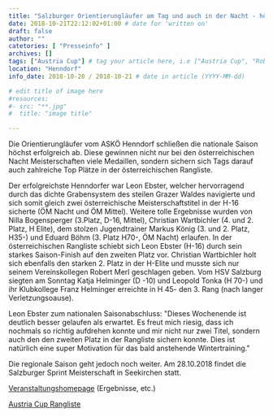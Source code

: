 ```yaml
---
title: "Salzburger Orientierungläufer am Tag und auch in der Nacht - höchst erfolgreich"
date: 2018-10-21T22:12:02+01:00 # date for 'written on'
draft: false
author: ""
catetories: [ "Presseinfo" ]
archives: []
tags: ["Austria Cup"] # tag your article here, i.e ["Austria Cup", "Robert Merl"]
location: "Henndorf"
info_date: 2018-10-20 / 2018-10-21 # date in article (YYYY-MM-dd)

# edit title of image here
#resources:
#- src: "**.jpg"
#  title: "image title"

---
```


Die Orientierungläufer vom ASKÖ Henndorf schließen die nationale Saison höchst erfolgreich ab. Diese gewinnen nicht nur bei den österreichischen Nacht Meisterschaften viele Medaillen, sondern sichern sich Tags darauf auch zahlreiche Top Plätze in der österreichischen Rangliste.

<!--more-->

Der erfolgreichste Henndorfer war Leon Ebster, welcher hervorragend durch das dichte Grabensystem des steilen Grazer Waldes navigierte und sich somit gleich zwei österreichische Meisterschaftstitel in der H-16 sicherte (ÖM Nacht und ÖM Mittel). Weitere tolle Ergebnisse wurden von Nilla Bogensperger (3.Platz, D-16, Mittel), Christian Wartbichler (4. und 2. Platz, H Elite), dem stolzen Jugendtrainer Markus König (3. und 2. Platz, H35-) und Eduard Böhm (3. Platz H70-, ÖM Nacht) erlaufen. In der österreichischen Rangliste schiebt sich Leon Ebster (H-16) durch sein starkes Saison-Finish auf den zweiten Platz vor. Christian Wartbichler holt sich ebenfalls den starken 2. Platz in der H-Elite und musste sich nur seinem Vereinskollegen Robert Merl geschlagen geben. Vom HSV Salzburg siegten am Sonntag Katja Helminger (D -10) und Leopold Tonka (H 70-) und ihr Klubkollege Franz Helminger erreichte in H 45- den 3. Rang (nach langer Verletzungsoause).

Leon Ebster zum nationalen Saisonabschluss: "Dieses Wochenende ist deutlich besser gelaufen als erwartet. Es freut mich riesig, dass ich nochmals so richtig aufdrehen konnte und mir nicht nur zwei Titel, sondern auch den den zweiten Platz in der Rangliste sichern konnte. Dies ist natürlich eine super Motivation für das bald anstehende Wintertraining."

Die regionale Saison geht jedoch noch weiter. Am 28.10.2018 findet die Salzburger Sprint Meisterschaft in Seekirchen statt.

[Veranstaltungshomepage](http://www.suso-club.at/events/styrian-o-days-2018/) (Ergebnisse, etc.)

[Austria Cup Rangliste](http://www.oefol.at/termineergebnisse/austria-cup-ranglisten.html)